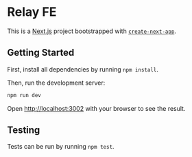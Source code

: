 # Relay FE

This is a [Next.js](https://nextjs.org/) project bootstrapped with [`create-next-app`](https://github.com/vercel/next.js/tree/canary/packages/create-next-app).

## Getting Started

First, install all dependencies by running `npm install`.

Then, run the development server:

```bash
npm run dev
```

Open [http://localhost:3002](http://localhost:3002) with your browser to see the result.

## Testing

Tests can be run by running `npm test`.
